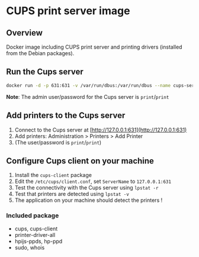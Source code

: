 # CUPS print server image

## Overview
Docker image including CUPS print server and printing drivers (installed from the Debian packages).

## Run the Cups server
```bash
docker run -d -p 631:631 -v /var/run/dbus:/var/run/dbus --name cups-server --net=host olbat/cupsd
```
__Note__: The admin user/password for the Cups server is `print`/`print`

## Add printers to the Cups server
1. Connect to the Cups server at [http://127.0.0.1:631](http://127.0.0.1:631)
2. Add printers: Administration > Printers > Add Printer
3. (The user/password is `print`/`print`)

## Configure Cups client on your machine
1. Install the `cups-client` package
2. Edit the `/etc/cups/client.conf`, set `ServerName` to `127.0.0.1:631`
3. Test the connectivity with the Cups server using `lpstat -r`
4. Test that printers are detected using `lpstat -v`
5. The application on your machine should detect the printers !

### Included package
* cups, cups-client
* printer-driver-all
* hpijs-ppds, hp-ppd
* sudo, whois
